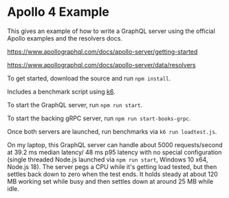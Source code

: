 Apollo 4 Example
================

This gives an example of how to write a GraphQL server using the official Apollo examples and the resolvers docs.

https://www.apollographql.com/docs/apollo-server/getting-started

https://www.apollographql.com/docs/apollo-server/data/resolvers

To get started, download the source and run `npm install`.

Includes a benchmark script using [k6](https://k6.io/docs/using-k6/).

To start the GraphQL server, run `npm run start`.

To start the backing gRPC server, run `npm run start-books-grpc`.

Once both servers are launched, run benchmarks via `k6 run loadtest.js`.

On my laptop, this GraphQL server can handle about 5000 requests/second at 39.2 ms median latency/ 48 ms p95 latency with no special configuration (single threaded Node.js launched via `npm run start`, Windows 10 x64, Node.js 18).  The server pegs a CPU while it's getting load tested, but then settles back down to zero when the test ends.  It holds steady at about 120 MB working set while busy and then settles down at around 25 MB while idle.
